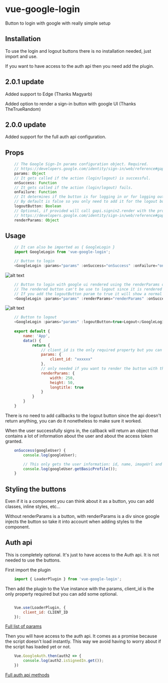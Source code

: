 # vue-google-login
Button to login with google with really simple setup


## Installation

To use the login and logout buttons there is no installation needed, just import and use.

If you want to have access to the auth api then you need add the plugin.

## 2.0.1 update

Added support to Edge (Thanks Magyarb)

Added option to render a sign-in button with google UI (Thanks TheTrueRandom)

## 2.0.0 update

Added support for the full auth api configuration.

## Props

```js
    // The Google Sign-In params configuration object. Required.
    // https://developers.google.com/identity/sign-in/web/reference#gapiauth2clientconfig    
    params: Object
    // It gets called if the action (login/logout) is successful.
    onSuccess: Function
    // It gets called if the action (login/logout) fails.
    onFailure: Function
    // It determines if the button is for logging in or for logging out.
    // By default is false so you only need to add it for the logout button
    logoutButton: Boolean
    // Optional, if provided will call gapi.signin2.render with the provided params and render a button with google UI
    // https://developers.google.com/identity/sign-in/web/reference#gapisignin2renderid-options
    renderParams: Object

```

## Usage

```js
    // It can also be imported as { GoogleLogin }
    import GoogleLogin from 'vue-google-login';

    // Button to login
    <GoogleLogin :params="params" :onSuccess="onSuccess" :onFailure="onFailure">Login</GoogleLogin>
```

![alt text](https://raw.githubusercontent.com/rmartide/vue-google-login/master/images/normal.png)

```js
    // Button to login with google ui rendered using the renderParams object
    // The rendered button can't be use to logout since it is rendered by the google api and will only login
    // If you add the logoutButton param to true it will show a normal button without styles
    <GoogleLogin :params="params" :renderParams="renderParams" :onSuccess="onSuccess" :onFailure="onFailure"></GoogleLogin>
```

![alt text](https://raw.githubusercontent.com/rmartide/vue-google-login/master/images/ui.png)

```js
    // Button to logout
    <GoogleLogin :params="params" :logoutButton=true>Logout</GoogleLogin>
    
    export default {
        name: 'App',
        data() {
            return {
                // client_id is the only required property but you can add several more params, full list down bellow on the Auth api section
                params: {
                    client_id: "xxxxxx"
                },
                // only needed if you want to render the button with the google ui
                renderParams: {
                    width: 250,
                    height: 50,
                    longtitle: true
                }
            }
        }
    }

```

There is no need to add callbacks to the logout button since the api doesn't return anything, you 
can do it nonetheless to make sure it worked.

When the user successfully signs in, the callback will return an object that contains a lot of information
about the user and about the access token granted.

```js
    onSuccess(googleUser) {
        console.log(googleUser);

        // This only gets the user information: id, name, imageUrl and email
        console.log(googleUser.getBasicProfile());
    }
```

## Styling the buttons

Even if it is a component you can think about it as a button, you can add classes, inline styles, etc...

Without renderParams is a button, with renderParams is a div since google injects the button so take it into account when adding styles to the component.


## Auth api

This is completely optional. It's just to have access to the Auth api. It is not needed to use the buttons.

First import the plugin

```js
    import { LoaderPlugin } from 'vue-google-login';
```

Then add the plugin to the Vue instance with the params, client_id is the only property required but you can add some optional.

```js

    Vue.use(LoaderPlugin, {
        client_id: CLIENT_ID
    });
```

[Full list of params](https://developers.google.com/identity/sign-in/web/reference#gapiauth2clientconfig)

Then you will have access to the auth api.
It comes as a promise because the script doesn't load instantly.
This way we avoid having to worry about if the script has loaded yet or not.

```js
    Vue.GoogleAuth.then(auth2 => {
        console.log(auth2.isSignedIn.get());
    })
```
[Full auth api methods](https://developers.google.com/identity/sign-in/web/reference#authentication)
